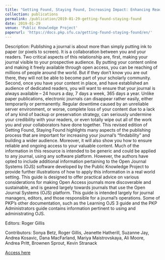 ```yaml
---
title: "Getting Found, Staying Found, Increasing Impact: Enhancing Readership and Preserving Content for OJS Journals, Second Edition"
collection: publications
permalink: /publication/2019-01-29-getting-found-staying-found
date: 2019-01-29
venue: 'Public Knowledge Project'
paperurl: 'https://docs.pkp.sfu.ca/getting-found-staying-found/en/'
---
```

Description: Publishing a journal is about more than simply putting ink to paper (or pixels to screen). It is a collaboration between you and your readers. Two critical aspects of this relationship are, first, making your journal visible to your prospective audience. By putting your content online and making it freely available through open access, you can be reaching of millions of people around the world. But if they don’t know you are out there, they will not be able to become part of your scholarly community. Second, once you have your content in place, and have established an audience of dedicated readers, you will want to ensure that your journal is always available – 24 hours a day, 7 days a week, 365 days a year. Unlike paper publications, electronic journals can disappear rather easily, either temporarily or permanently. Regular downtime caused by an unreliable server environment, or worse, complete loss of your content due to a lack of any kind of backup or preservation strategy, can seriously undermine your credibility with your readers, or even totally wipe out all of the work you and your collaborators have done together. This revised edition of Getting Found, Staying Found highlights many aspects of the publishing process that are important for increasing your journal’s “findability” and building a wider audience. Moreover, it will also show you how to ensure reliable and ongoing access to your valuable content. Much of the information in this resource is intended to be generic and could be applied to any journal, using any software platform. However, the authors have opted to include additional information pertaining to the Open Journal Systems (OJS) software developed by the Public Knowledge Project to provide further illustrations of how to apply this information in a real world setting. This guide is designed to offer practical advice on various considerations for making Open Access journals more discoverable and sustainable, and is geared largely towards journals that use the Open Journal Systems (OJS) platform. This guide is intended largely for journal managers, editors, and those responsible for a journal’s operations. Some of PKP’s other documentation, such as the Learning OJS 3 guide and the PKP Administrators guide contains information pertinent to using and administrating OJS.

Editors: Roger Gillis

Contributors: Sonya Betz, Roger Gillis, Jeanette Hatherill, Suzanne Jay, Andrea Kosavic, Dana MacFarland, Mariya Maistrovskaya, Ali Moore, Andrea Pritt, Brownen Sprout, Kevin Stranack

[Access here](https://docs.pkp.sfu.ca/getting-found-staying-found/en/)

